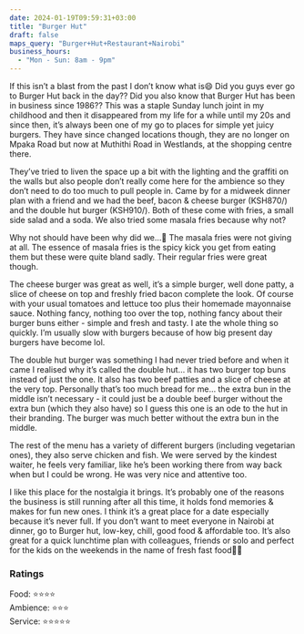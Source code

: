 ```yaml
---
date: 2024-01-19T09:59:31+03:00
title: "Burger Hut"
draft: false
maps_query: "Burger+Hut+Restaurant+Nairobi"
business_hours:
  - "Mon - Sun: 8am - 9pm"
---
```


If this isn’t a blast from the past I don’t know what is😄 Did you guys ever go to Burger Hut back in the day?? Did you also know that Burger Hut has been in business since 1986?? This was a staple Sunday lunch joint in my childhood and then it disappeared from my life for a while until my 20s and since then, it’s always been one of my go to places for simple yet juicy burgers. They have since changed locations though, they are no longer on Mpaka Road but now at Muthithi Road in Westlands, at the shopping centre there.

They’ve tried to liven the space up a bit with the lighting and the graffiti on the walls but also people don’t really come here for the ambience so they don’t need to do too much to pull people in. Came by for a midweek dinner plan with a friend and we had the beef, bacon & cheese burger (KSH870/) and the double hut burger (KSH910/). Both of these come with fries, a small side salad and a soda. We also tried some masala fries because why not?

Why not should have been why did we…🫠 The masala fries were not giving at all. The essence of masala fries is the spicy kick you get from eating them but these were quite bland sadly. Their regular fries were great though.

The cheese burger was great as well, it’s a simple burger, well done patty, a slice of cheese on top and freshly fried bacon complete the look. Of course with your usual tomatoes and lettuce too plus their homemade mayonnaise sauce. Nothing fancy, nothing too over the top, nothing fancy about their burger buns either - simple and fresh and tasty. I ate the whole thing so quickly. I’m usually slow with burgers because of how big present day burgers have become lol.

The double hut burger was something I had never tried before and when it came I realised why it’s called the double hut… it has two burger top buns instead of just the one. It also has two beef patties and a slice of cheese at the very top. Personally that’s too much bread for me… the extra bun in the middle isn’t necessary - it could just be a double beef burger without the extra bun (which they also have) so I guess this one is an ode to the hut in their branding. The burger was much better without the extra bun in the middle.

The rest of the menu has a variety of different burgers (including vegetarian ones), they also serve chicken and fish. We were served by the kindest waiter, he feels very familiar, like he’s been working there from way back when but I could be wrong. He was very nice and attentive too.

I like this place for the nostalgia it brings. It’s probably one of the reasons the business is still running after all this time, it holds fond memories & makes for fun new ones. I think it’s a great place for a date especially because it’s never full. If you don’t want to meet everyone in Nairobi at dinner, go to Burger hut, low-key, chill, good food & affordable too. It’s also great for a quick lunchtime plan with colleagues, friends or solo and perfect for the kids on the weekends in the name of fresh fast food👌🏾

### Ratings

Food: ⭐️⭐️⭐️⭐️<br>
Ambience: ⭐️⭐️⭐️<br>
Service: ⭐️⭐️⭐️⭐️⭐️<br>
